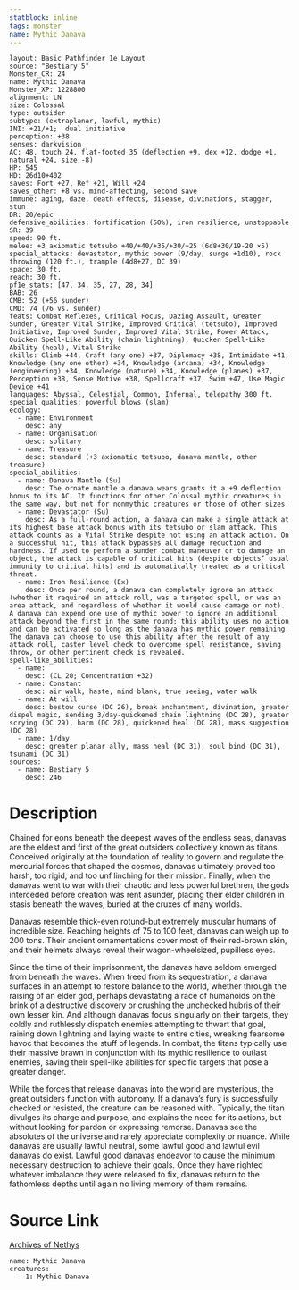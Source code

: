 ```yaml
---
statblock: inline
tags: monster
name: Mythic Danava
---
```

```statblock
layout: Basic Pathfinder 1e Layout
source: "Bestiary 5"
Monster_CR: 24
name: Mythic Danava
Monster_XP: 1228800
alignment: LN
size: Colossal
type: outsider
subtype: (extraplanar, lawful, mythic)
INI: +21/+1;  dual initiative
perception: +38
senses: darkvision
AC: 48, touch 24, flat-footed 35 (deflection +9, dex +12, dodge +1, natural +24, size -8)
HP: 545
HD: 26d10+402
saves: Fort +27, Ref +21, Will +24
saves_other: +8 vs. mind-affecting, second save
immune: aging, daze, death effects, disease, divinations, stagger, stun
DR: 20/epic
defensive_abilities: fortification (50%), iron resilience, unstoppable
SR: 39
speed: 90 ft.
melee: +3 axiomatic tetsubo +40/+40/+35/+30/+25 (6d8+30/19-20 ×5)
special_attacks: devastator, mythic power (9/day, surge +1d10), rock throwing (120 ft.), trample (4d8+27, DC 39)
space: 30 ft.
reach: 30 ft.
pf1e_stats: [47, 34, 35, 27, 28, 34]
BAB: 26
CMB: 52 (+56 sunder)
CMD: 74 (76 vs. sunder)
feats: Combat Reflexes, Critical Focus, Dazing Assault, Greater Sunder, Greater Vital Strike, Improved Critical (tetsubo), Improved Initiative, Improved Sunder, Improved Vital Strike, Power Attack, Quicken Spell-Like Ability (chain lightning), Quicken Spell-Like Ability (heal), Vital Strike
skills: Climb +44, Craft (any one) +37, Diplomacy +38, Intimidate +41, Knowledge (any one other) +34, Knowledge (arcana) +34, Knowledge (engineering) +34, Knowledge (nature) +34, Knowledge (planes) +37, Perception +38, Sense Motive +38, Spellcraft +37, Swim +47, Use Magic Device +41
languages: Abyssal, Celestial, Common, Infernal, telepathy 300 ft.
special_qualities: powerful blows (slam)
ecology:
  - name: Environment
    desc: any
  - name: Organisation
    desc: solitary
  - name: Treasure
    desc: standard (+3 axiomatic tetsubo, danava mantle, other treasure)
special_abilities:
  - name: Danava Mantle (Su)
    desc: The ornate mantle a danava wears grants it a +9 deflection bonus to its AC. It functions for other Colossal mythic creatures in the same way, but not for nonmythic creatures or those of other sizes.
  - name: Devastator (Su)
    desc: As a full-round action, a danava can make a single attack at its highest base attack bonus with its tetsubo or slam attack. This attack counts as a Vital Strike despite not using an attack action. On a successful hit, this attack bypasses all damage reduction and hardness. If used to perform a sunder combat maneuver or to damage an object, the attack is capable of critical hits (despite objects’ usual immunity to critical hits) and is automatically treated as a critical threat.
  - name: Iron Resilience (Ex)
    desc: Once per round, a danava can completely ignore an attack (whether it required an attack roll, was a targeted spell, or was an area attack, and regardless of whether it would cause damage or not). A danava can expend one use of mythic power to ignore an additional attack beyond the first in the same round; this ability uses no action and can be activated so long as the danava has mythic power remaining. The danava can choose to use this ability after the result of any attack roll, caster level check to overcome spell resistance, saving throw, or other pertinent check is revealed.
spell-like_abilities:
  - name:
    desc: (CL 20; Concentration +32)
  - name: Constant
    desc: air walk, haste, mind blank, true seeing, water walk
  - name: At will
    desc: bestow curse (DC 26), break enchantment, divination, greater dispel magic, sending 3/day-quickened chain lightning (DC 28), greater scrying (DC 29), harm (DC 28), quickened heal (DC 28), mass suggestion (DC 28)
  - name: 1/day
    desc: greater planar ally, mass heal (DC 31), soul bind (DC 31), tsunami (DC 31)
sources:
  - name: Bestiary 5
    desc: 246
```
# Description
Chained for eons beneath the deepest waves of the endless seas, danavas are the eldest and first of the great outsiders collectively known as titans. Conceived originally at the foundation of reality to govern and regulate the mercurial forces that shaped the cosmos, danavas ultimately proved too harsh, too rigid, and too unf linching for their mission. Finally, when the danavas went to war with their chaotic and less powerful brethren, the gods interceded before creation was rent asunder, placing their elder children in stasis beneath the waves, buried at the cruxes of many worlds.

 Danavas resemble thick-even rotund-but extremely muscular humans of incredible size. Reaching heights of 75 to 100 feet, danavas can weigh up to 200 tons. Their ancient ornamentations cover most of their red-brown skin, and their helmets always reveal their wagon-wheelsized, pupilless eyes.

 Since the time of their imprisonment, the danavas have seldom emerged from beneath the waves. When freed from its sequestration, a danava surfaces in an attempt to restore balance to the world, whether through the raising of an elder god, perhaps devastating a race of humanoids on the brink of a destructive discovery or crushing the unchecked hubris of their own lesser kin. And although danavas focus singularly on their targets, they coldly and ruthlessly dispatch enemies attempting to thwart that goal, raining down lightning and laying waste to entire cities, wreaking fearsome havoc that becomes the stuff of legends. In combat, the titans typically use their massive brawn in conjunction with its mythic resilience to outlast enemies, saving their spell-like abilities for specific targets that pose a greater danger.

 While the forces that release danavas into the world are mysterious, the great outsiders function with autonomy. If a danava’s fury is successfully checked or resisted, the creature can be reasoned with. Typically, the titan divulges its charge and purpose, and explains the need for its actions, but without looking for pardon or expressing remorse. Danavas see the absolutes of the universe and rarely appreciate complexity or nuance. While danavas are usually lawful neutral, some lawful good and lawful evil danavas do exist. Lawful good danavas endeavor to cause the minimum necessary destruction to achieve their goals. Once they have righted whatever imbalance they were released to fix, danavas return to the fathomless depths until again no living memory of them remains.
# Source Link
[Archives of Nethys](https://aonprd.com/MythicMonsterDisplay.aspx?ItemName=Danava)
```encounter-table
name: Mythic Danava
creatures:
  - 1: Mythic Danava
```
